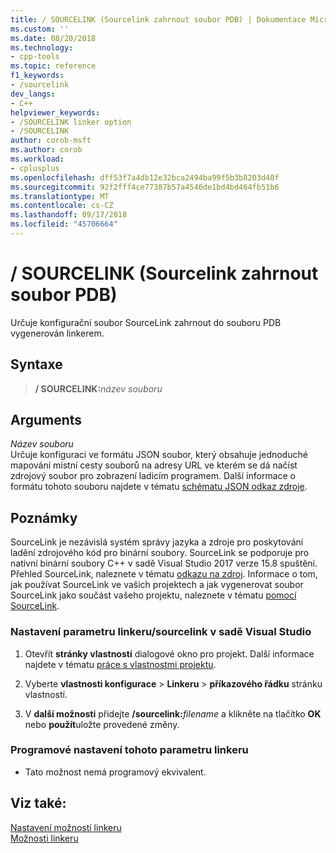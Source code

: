 ```yaml
---
title: / SOURCELINK (Sourcelink zahrnout soubor PDB) | Dokumentace Microsoftu
ms.custom: ''
ms.date: 08/20/2018
ms.technology:
- cpp-tools
ms.topic: reference
f1_keywords:
- /sourcelink
dev_langs:
- C++
helpviewer_keywords:
- /SOURCELINK linker option
- /SOURCELINK
author: corob-msft
ms.author: corob
ms.workload:
- cplusplus
ms.openlocfilehash: dff53f7a4db12e32bca2494ba99f5b3b8203d48f
ms.sourcegitcommit: 92f2fff4ce77387b57a4546de1bd4bd464fb51b6
ms.translationtype: MT
ms.contentlocale: cs-CZ
ms.lasthandoff: 09/17/2018
ms.locfileid: "45706664"
---
```

# <a name="sourcelink-include-sourcelink-file-in-pdb"></a>/ SOURCELINK (Sourcelink zahrnout soubor PDB)

Určuje konfigurační soubor SourceLink zahrnout do souboru PDB vygenerován linkerem.

## <a name="syntax"></a>Syntaxe

> **/ SOURCELINK:**_název souboru_

## <a name="arguments"></a>Arguments

*Název souboru*<br/>
Určuje konfiguraci ve formátu JSON soubor, který obsahuje jednoduché mapování místní cesty souborů na adresy URL ve kterém se dá načíst zdrojový soubor pro zobrazení ladicím programem. Další informace o formátu tohoto souboru najdete v tématu [schématu JSON odkaz zdroje](https://github.com/dotnet/designs/blob/master/accepted/diagnostics/source-link.md#source-link-json-schema).

## <a name="remarks"></a>Poznámky

SourceLink je nezávislá systém správy jazyka a zdroje pro poskytování ladění zdrojového kód pro binární soubory. SourceLink se podporuje pro nativní binární soubory C++ v sadě Visual Studio 2017 verze 15.8 spuštění. Přehled SourceLink, naleznete v tématu [odkazu na zdroj](https://github.com/dotnet/designs/blob/master/accepted/diagnostics/source-link.md). Informace o tom, jak používat SourceLink ve vašich projektech a jak vygenerovat soubor SourceLink jako součást vašeho projektu, naleznete v tématu [pomocí SourceLink](https://github.com/dotnet/sourcelink#using-sourcelink).

### <a name="to-set-the-sourcelink-linker-option-in-visual-studio"></a>Nastavení parametru linkeru/sourcelink v sadě Visual Studio

1. Otevřít **stránky vlastností** dialogové okno pro projekt. Další informace najdete v tématu [práce s vlastnostmi projektu](../../ide/working-with-project-properties.md).

1. Vyberte **vlastnosti konfigurace** > **Linkeru** > **příkazového řádku** stránku vlastností.

1. V **další možnosti** přidejte **/sourcelink:**_filename_ a klikněte na tlačítko **OK** nebo **použít**uložte provedené změny.

### <a name="to-set-this-linker-option-programmatically"></a>Programové nastavení tohoto parametru linkeru

- Tato možnost nemá programový ekvivalent.

## <a name="see-also"></a>Viz také:

[Nastavení možností linkeru](../../build/reference/setting-linker-options.md)<br/>
[Možnosti linkeru](../../build/reference/linker-options.md)
